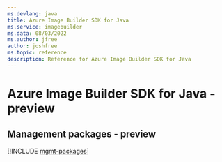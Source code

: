 ```yaml
---
ms.devlang: java
title: Azure Image Builder SDK for Java
ms.service: imagebuilder
ms.data: 08/03/2022
ms.author: jfree
author: joshfree
ms.topic: reference
description: Reference for Azure Image Builder SDK for Java
---
```

# Azure Image Builder SDK for Java - preview

## Management packages - preview
[!INCLUDE [mgmt-packages](image-builder-mgmt-index.md)]